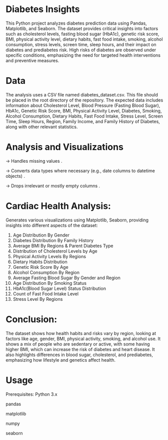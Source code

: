 # Diabetes Insights
This Python project analyzes diabetes prediction data using Pandas, Matplotlib, and Seaborn. The dataset provides critical insights into factors such as cholesterol levels, fasting blood sugar (HbA1c), genetic risk score, BMI, physical activity level, dietary habits, fast food intake, smoking, alcohol consumption, stress levels, screen time, sleep hours, and their impact on diabetes and prediabetes risk. High risks of diabetes are observed under specific conditions, emphasizing the need for targeted health interventions and preventive measures.

# Data
The analysis uses a CSV file named diabetes_dataset.csv. This file should be placed in the root directory of the repository. The expected data includes information about Cholesterol Level, Blood Pressure (Fasting Blood Sugar), HbA1c, Genetic Risk Score, BMI, Physical Activity Level, Diabetes, Smoking, Alcohol Consumption, Dietary Habits, Fast Food Intake, Stress Level, Screen Time, Sleep Hours, Region, Family Income, and Family History of Diabetes, along with other relevant statistics.

# Analysis and Visualizations
 -> Handles missing values .
 
 -> Converts data types where necessary (e.g., date columns to datetime objects) .
 
 -> Drops irrelevant or mostly empty columns .

 # Cardiac Health Analysis:
 Generates various visualizations using Matplotlib, Seaborn, providing insights into different aspects of the dataset:
 1. Age Distribution By Gender
 2. Diabetes Distribution By Family History
 3. Average BMI By Regions & Parent Diabetes Type
 4. Distribution of Cholesterol Levels by Age
 5. Physical Activity Levels By Regions
 6. Dietary Habits Distribution
 7. Genetic Risk Score By Age
 8. Alcohol Consumption By Region
 9. Average Fasting Blood Sugar By Gender and Region
 10. Age Distribution By Smoking Status
 11. HbA1c(Blood Sugar Level) Status Distribution
 12. Count of Fast Food Intake Level
 13. Stress Level By Regions

# Conclusion:
 The dataset shows how health habits and risks vary by region, looking at factors like age, gender, BMI, physical activity, smoking, and alcohol use. It shows a mix of people who are sedentary or active, with some having higher BMI, which can increase the risk of diabetes and heart disease. It also highlights differences in blood sugar, cholesterol, and prediabetes, emphasizing how lifestyle and genetics affect health.

# Usage
  Prerequisites:
   Python 3.x
   
   pandas
   
   matplotlib

   numpy
   
   seaborn
 
